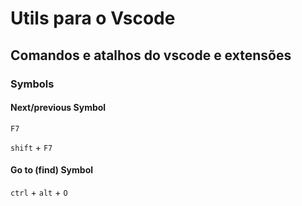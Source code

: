 # Utils para o Vscode

## Comandos e atalhos do vscode e extensões

### Symbols

#### Next/previous Symbol

`F7`

`shift` + `F7`

#### Go to (find) Symbol

`ctrl` + `alt` + `O`
```